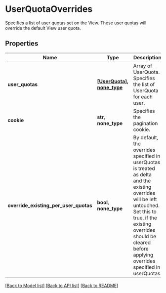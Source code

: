 # UserQuotaOverrides

Specifies a list of user quotas set on the View. These user quotas will override the default View user quota.

## Properties
Name | Type | Description | Notes
------------ | ------------- | ------------- | -------------
**user_quotas** | [**[UserQuota], none_type**](UserQuota.md) | Array of UserQuota. Specifies the list of UserQuota for each user. | 
**cookie** | **str, none_type** | Specifies the pagination cookie. | [optional] 
**override_existing_per_user_quotas** | **bool, none_type** | By default, the overrides specified in userQuotas is treated as delta and the existing overrides will be left untouched. Set this to true, if the existing overrides should be cleared before applying overrides specified in userQuotas. | [optional] 

[[Back to Model list]](../README.md#documentation-for-models) [[Back to API list]](../README.md#documentation-for-api-endpoints) [[Back to README]](../README.md)


